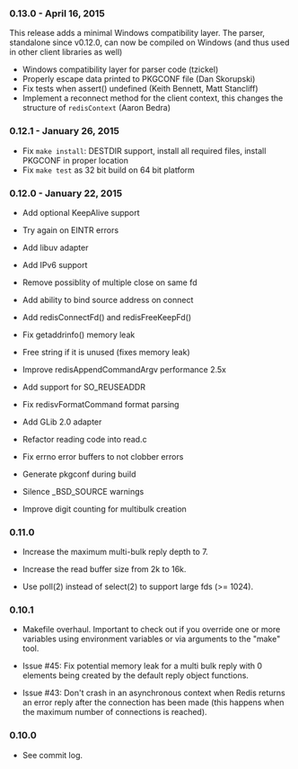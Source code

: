 ### 0.13.0 - April 16, 2015

This release adds a minimal Windows compatibility layer.
The parser, standalone since v0.12.0, can now be compiled on Windows
(and thus used in other client libraries as well)

* Windows compatibility layer for parser code (tzickel)
* Properly escape data printed to PKGCONF file (Dan Skorupski)
* Fix tests when assert() undefined (Keith Bennett, Matt Stancliff)
* Implement a reconnect method for the client context, this changes the structure of `redisContext` (Aaron Bedra)

### 0.12.1 - January 26, 2015

* Fix `make install`: DESTDIR support, install all required files, install PKGCONF in proper location
* Fix `make test` as 32 bit build on 64 bit platform

### 0.12.0 - January 22, 2015

* Add optional KeepAlive support

* Try again on EINTR errors

* Add libuv adapter

* Add IPv6 support

* Remove possiblity of multiple close on same fd

* Add ability to bind source address on connect

* Add redisConnectFd() and redisFreeKeepFd()

* Fix getaddrinfo() memory leak

* Free string if it is unused (fixes memory leak)

* Improve redisAppendCommandArgv performance 2.5x

* Add support for SO_REUSEADDR

* Fix redisvFormatCommand format parsing

* Add GLib 2.0 adapter

* Refactor reading code into read.c

* Fix errno error buffers to not clobber errors

* Generate pkgconf during build

* Silence _BSD_SOURCE warnings

* Improve digit counting for multibulk creation


### 0.11.0

* Increase the maximum multi-bulk reply depth to 7.

* Increase the read buffer size from 2k to 16k.

* Use poll(2) instead of select(2) to support large fds (>= 1024).

### 0.10.1

* Makefile overhaul. Important to check out if you override one or more
  variables using environment variables or via arguments to the "make" tool.

* Issue #45: Fix potential memory leak for a multi bulk reply with 0 elements
  being created by the default reply object functions.

* Issue #43: Don't crash in an asynchronous context when Redis returns an error
  reply after the connection has been made (this happens when the maximum
  number of connections is reached).

### 0.10.0

* See commit log.

